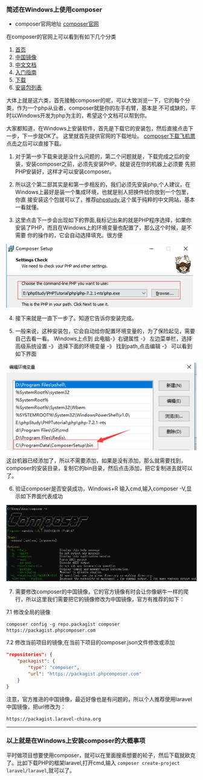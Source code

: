 ### 简述在Windows上使用composer

* composer官网地址
[composer官网](https://www.phpcomposer.com/)

在composer的官网上可以看到有如下几个分类

1. [首页](https://www.phpcomposer.com/)
2. [中国镜像](https://pkg.phpcomposer.com/)
3. [中文文档](http://docs.phpcomposer.com/)
4. [入门指南](http://docs.phpcomposer.com/00-intro.html)
5. [下载](https://getcomposer.org/download/)
6. [安装包列表](https://packagist.org/)

大体上就是这六类，首先接触composer的呢，可以大致浏览一下，它的每个分类，作为一个php从业者，composer就是你的左手右臂，基本是
不可或缺的，平时以Windows开发为php为主的，希望这个文档可以帮到你。

大家都知道，在Windows上安装软件，首先是下载它的安装包，然后直接点击下一步，下一步就OK了。
这里就首先提供官网的下载地址。
[composer下载飞机票](https://getcomposer.org/Composer-Setup.exe)
点击之后可以直接下载。

1. 对于第一步下载来说是没什么问题的，第二个问题就是，下载完成之后的安装，安装composer之前，必须先安装PHP。就是说在你的机器上必须要
先把PHP安装好，这样才可以安装composer。

2. 所以这个第二部其实是和第一步相反的，我们必须先安装php,个人建议，在Windows上最好是装一个集成环境，也就是别人把换件给你放到一个包里，你直
接安装这个包就可以了，推荐[phpstudy](http://phpstudy.php.cn/index.php),这个属于纯粹的中文网站，基本一看就懂。

3. 这里点击下一步会出现如下的界面,我标记出来的就是PHP程序选择，如果你安装了PHP，而且在Windows上的环境变量也配置了，那么这个时候，是不需要
你的操作的，它会自动选择填充。很方便

![选择PHP](composer-1.png)

4. 接下来就是一直下一步了。知道它告诉你安装完成。

5. 一般来说，这种安装包，它会自动给你配置环境变量的，为了保险起见，需要自己去看一看。
Windows上点到 此电脑-》右键属性 -》 左边菜单栏，选择高级系统设置 -》 选择下面的环境变量 -》 找到path,点击编辑 -》 可以看到如下界面

![composer环境变量](composer-2.png)

这台机器已经添加了，所以不需要添加，如果是没有添加，那么就需要找到，composer的安装目录，复制它的bin目录，然后点击添加，把它复制进去就可以了。

6. 验证composer是否安装成功，Windows+R 输入cmd,输入composer -V,显示如下界面代表成功

![查看composer版本](composer-3.png)

7. 需要修改composer的中国镜像，它的官方镜像有时会让你像蜗牛一样的爬行，所以这里我们需要把它的镜像修改为中国镜像，官方有推荐的如下：

7.1 修改全局的镜像

```composer log
composer config -g repo.packagist composer https://packagist.phpcomposer.com
```

7.2 修改当前项目的镜像,在当前下项目的composer.json文件修改或添加

```json
"repositories": {
    "packagist": {
        "type": "composer",
        "url": "https://packagist.phpcomposer.com"
    }
}
```

注意，官方推进的中国镜像，最近好像也是有问题的，所以个人推荐使用laravel中国镜像，把url修改为：

```composer log
https://packagist.laravel-china.org
```

**************

### 以上就是在Windows上安装composer的大概事项

平时做项目想要使用composer，就可以在里面搜索想要的轮子，然后下载就欧克了。比如下载PHP的框架laravel,打开cmd,输入
`composer create-project laravel/laravel`,就可以了。

